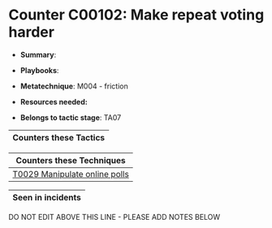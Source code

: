 # Counter C00102: Make repeat voting harder

* **Summary**: 

* **Playbooks**: 

* **Metatechnique**: M004 - friction

* **Resources needed:** 

* **Belongs to tactic stage**: TA07


| Counters these Tactics |
| ---------------------- |



| Counters these Techniques |
| ------------------------- |
| [T0029 Manipulate online polls](../techniques/T0029.md) |



| Seen in incidents |
| ----------------- |


DO NOT EDIT ABOVE THIS LINE - PLEASE ADD NOTES BELOW